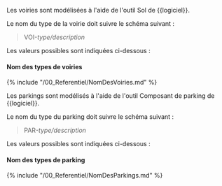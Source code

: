 Les voiries sont modélisées à l'aide de l'outil Sol de {{logiciel}}.

Le nom du type de la voirie doit suivre le schéma suivant :

> VOI-_type/description_

Les valeurs possibles sont indiquées ci-dessous :

#### Nom des types de voiries

{% include "/00_Referentiel/NomDesVoiries.md" %}

Les parkings sont modélisés à l'aide de l'outil Composant de parking de {{logiciel}}.

Le nom du type du parking doit suivre le schéma suivant :

> PAR-_type/description_

Les valeurs possibles sont indiquées ci-dessous :

#### Nom des types de parking

{% include "/00_Referentiel/NomDesParkings.md" %}